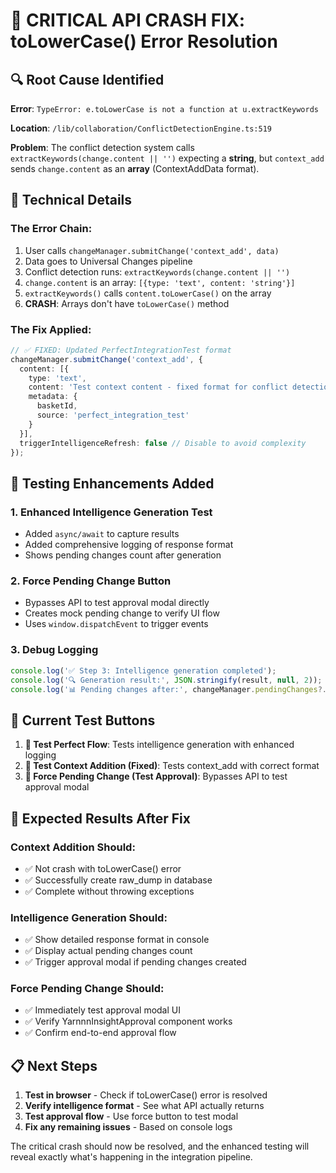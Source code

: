 # 🚨 CRITICAL API CRASH FIX: toLowerCase() Error Resolution

## 🔍 Root Cause Identified

**Error**: `TypeError: e.toLowerCase is not a function at u.extractKeywords`

**Location**: `/lib/collaboration/ConflictDetectionEngine.ts:519`

**Problem**: The conflict detection system calls `extractKeywords(change.content || '')` expecting a **string**, but `context_add` sends `change.content` as an **array** (ContextAddData format).

## 🔧 Technical Details

### The Error Chain:
1. User calls `changeManager.submitChange('context_add', data)`
2. Data goes to Universal Changes pipeline
3. Conflict detection runs: `extractKeywords(change.content || '')`
4. `change.content` is an array: `[{type: 'text', content: 'string'}]`
5. `extractKeywords()` calls `content.toLowerCase()` on the array
6. **CRASH**: Arrays don't have `toLowerCase()` method

### The Fix Applied:
```typescript
// ✅ FIXED: Updated PerfectIntegrationTest format
changeManager.submitChange('context_add', {
  content: [{
    type: 'text',
    content: 'Test context content - fixed format for conflict detection',
    metadata: {
      basketId,
      source: 'perfect_integration_test'
    }
  }],
  triggerIntelligenceRefresh: false // Disable to avoid complexity
});
```

## 🧪 Testing Enhancements Added

### 1. Enhanced Intelligence Generation Test
- Added `async/await` to capture results
- Added comprehensive logging of response format
- Shows pending changes count after generation

### 2. Force Pending Change Button
- Bypasses API to test approval modal directly
- Creates mock pending change to verify UI flow
- Uses `window.dispatchEvent` to trigger events

### 3. Debug Logging
```typescript
console.log('✅ Step 3: Intelligence generation completed');
console.log('🔍 Generation result:', JSON.stringify(result, null, 2));
console.log('📊 Pending changes after:', changeManager.pendingChanges?.length || 0);
```

## 🎯 Current Test Buttons

1. **🚀 Test Perfect Flow**: Tests intelligence generation with enhanced logging
2. **🔧 Test Context Addition (Fixed)**: Tests context_add with correct format  
3. **🔴 Force Pending Change (Test Approval)**: Bypasses API to test approval modal

## 🚀 Expected Results After Fix

### Context Addition Should:
- ✅ Not crash with toLowerCase() error
- ✅ Successfully create raw_dump in database
- ✅ Complete without throwing exceptions

### Intelligence Generation Should:
- ✅ Show detailed response format in console
- ✅ Display actual pending changes count
- ✅ Trigger approval modal if pending changes created

### Force Pending Change Should:
- ✅ Immediately test approval modal UI
- ✅ Verify YarnnnInsightApproval component works
- ✅ Confirm end-to-end approval flow

## 📋 Next Steps

1. **Test in browser** - Check if toLowerCase() error is resolved
2. **Verify intelligence format** - See what API actually returns
3. **Test approval flow** - Use force button to test modal
4. **Fix any remaining issues** - Based on console logs

The critical crash should now be resolved, and the enhanced testing will reveal exactly what's happening in the integration pipeline.